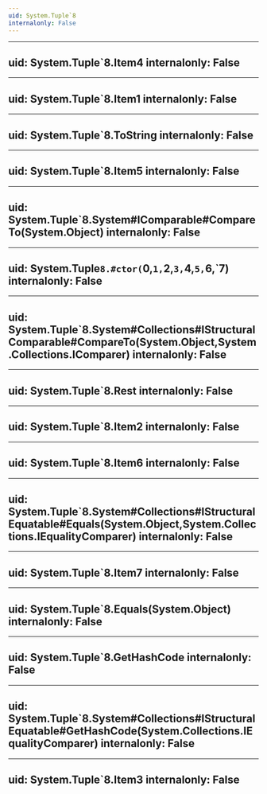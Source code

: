 ```yaml
---
uid: System.Tuple`8
internalonly: False
---
```


---
uid: System.Tuple`8.Item4
internalonly: False
---

---
uid: System.Tuple`8.Item1
internalonly: False
---

---
uid: System.Tuple`8.ToString
internalonly: False
---

---
uid: System.Tuple`8.Item5
internalonly: False
---

---
uid: System.Tuple`8.System#IComparable#CompareTo(System.Object)
internalonly: False
---

---
uid: System.Tuple`8.#ctor(`0,`1,`2,`3,`4,`5,`6,`7)
internalonly: False
---

---
uid: System.Tuple`8.System#Collections#IStructuralComparable#CompareTo(System.Object,System.Collections.IComparer)
internalonly: False
---

---
uid: System.Tuple`8.Rest
internalonly: False
---

---
uid: System.Tuple`8.Item2
internalonly: False
---

---
uid: System.Tuple`8.Item6
internalonly: False
---

---
uid: System.Tuple`8.System#Collections#IStructuralEquatable#Equals(System.Object,System.Collections.IEqualityComparer)
internalonly: False
---

---
uid: System.Tuple`8.Item7
internalonly: False
---

---
uid: System.Tuple`8.Equals(System.Object)
internalonly: False
---

---
uid: System.Tuple`8.GetHashCode
internalonly: False
---

---
uid: System.Tuple`8.System#Collections#IStructuralEquatable#GetHashCode(System.Collections.IEqualityComparer)
internalonly: False
---

---
uid: System.Tuple`8.Item3
internalonly: False
---
